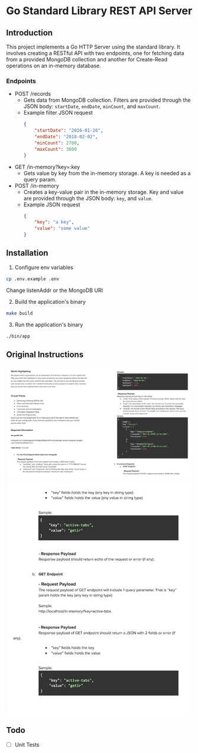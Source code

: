 # Go Standard Library REST API Server

## Introduction
This project implements a Go HTTP Server using the standard library. It involves creating a RESTful API with two endpoints, one for fetching data from a provided MongoDB collection and another for Create-Read operations on an in-memory database. 

### Endpoints
- POST /records
  - Gets data from MongoDB collection. Filters are provided through the JSON body: `startDate`, `endDate`,  `minCount`, and `maxCount`.
  - Example filter JSON request
    ```json
    {
        "startDate": "2016-01-26", 
        "endDate": "2018-02-02", 
        "minCount": 2700, 
        "maxCount": 3000
    }
    ```
- GET /in-memory?key=:key
  - Gets value by key from the in-memory storage. A key is needed as a query param.
- POST /in-memory
  - Creates a key-value pair in the in-memory storage. Key and value are provided through the JSON body: `key`, and `value`.
  - Example JSON request
    ```json
    {
        "key": "a key", 
        "value": "some value"
    }
    ```

## Installation
1. Configure env variables
```bash
cp .env.example .env
```
Change listenAddr or the MongoDB URI

2. Build the application's binary 
```bash
make build
```

3. Run the application's binary
```bash
./bin/app
```

## Original Instructions
![alt text](docs/instructions1.png)
![alt text](docs/instructions2.png)

## Todo
- [ ] Unit Tests


